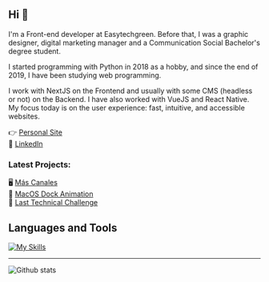 ## Hi 👋
I'm a Front-end developer at Easytechgreen. Before that, I was a graphic designer, digital marketing manager and a Communication Social Bachelor's degree student.

I started programming with Python in 2018 as a hobby, and since the end of 2019, I have been studying web programming.

I work with NextJS on the Frontend and usually with some CMS (headless or not) on the Backend. I have also worked with VueJS and React Native. My focus today is on the user experience: fast, intuitive, and accessible websites.

👉 [Personal Site](https://imanolortega.dev/)  
💼 [LinkedIn](https://www.linkedin.com/in/imanol-ortega-dev/)  

### Latest Projects:

🖥️ [Más Canales](https://mascanales.vercel.app/)  
🍏 [MacOS Dock Animation](https://mac-dock.vercel.app/)  
🚀 [Last Technical Challenge](https://challenge-imanolortega.vercel.app/)  

## Languages and Tools

[![My Skills](https://skillicons.dev/icons?i=js,ts,sass,react,nextjs,vue,nodejs,graphql,firebase)](https://skillicons.dev)

---

![Github stats](https://github-readme-stats.vercel.app/api?username=imanolortega&show_icons=true&hide_border=true)
